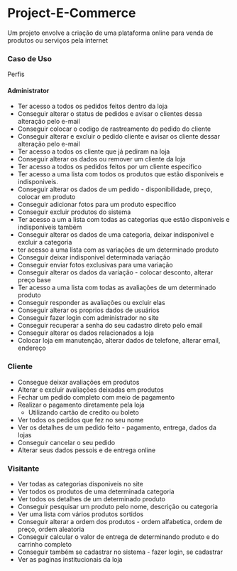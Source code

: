 # Project-E-Commerce
Um projeto envolve a criação de uma plataforma online para venda de produtos ou serviços pela internet


### Caso de Uso 

Perfis

#### Administrator
- Ter acesso a todos os pedidos feitos dentro da loja
- Conseguir alterar o status de pedidos e avisar o clientes dessa alteração pelo e-mail
- Conseguir colocar o codigo de rastreamento do pedido do cliente
- Conseguir alterar e excluir o pedido cliente e avisar os cliente dessar alteração pelo e-mail 
- Ter acesso a todos os cliente que já pediram na loja
- Conseguir alterar os dados ou remover um cliente da loja 
- Ter acesso a todos os pedidos feitos por um cliente especifico 
- Ter acesso a uma lista com todos os produtos que estão disponiveis e indisponiveis.
- Conseguir alterar os dados de um pedido - disponibilidade, preço, colocar em produto 
- Conseguir adicionar fotos para um produto especifico 
- Conseguir excluir produtos do sistema
- Ter acesso a um a lista com todas as categorias que estão disponiveis e indisponiveis também
- Conseguir alterar os dados de uma categoria, deixar indisponivel e excluir a categoria
- ter acesso a uma lista com as variações de um determinado produto
- Conseguir deixar indisponivel determinada variação
- Conseguir enviar fotos exclusivas para uma variação 
- Conseguir alterar os dados da variação - colocar desconto, alterar preço base
- Ter acesso a uma lista com todas as avaliações de um determinado produto
- Conseguir responder as avaliações ou excluir elas
- Conseguir alterar os proprios dados de usuários
- Conseguir fazer login com administrador no site
- Conseguir recuperar a senha do seu cadastro direto pelo email
- Conseguir alterar os dados relacionados a loja
- Colocar loja em manutenção, alterar dados de telefone, alterar email, endereço

### Cliente
- Consegue deixar avaliações em produtos
- Alterar e excluir avaliações deixadas em produtos
- Fechar um pedido completo com meio de pagamento
- Realizar o pagamento diretamente pela loja
    - Utilizando cartão de credito ou boleto
- Ver todos os pedidos que fez no seu nome
- Ver os detalhes de um pedido feito - pagamento, entrega, dados da lojas
- Conseguir cancelar o seu pedido 
- Alterar seus dados pessois e de entrega online


### Visitante 
- Ver todas as categorias disponiveis no site
- Ver todos os produtos de uma determinada categoria 
- Ver todos os detalhes de um determinado produto
- Conseguir pesquisar um produto pelo nome, descrição ou categoria
- Ver uma lista com vários produtos sortidos
- Conseguir alterar a ordem dos produtos - ordem alfabetica, ordem de preço, ordem aleatoria
- Conseguir calcular o valor de entrega de determinando produto e do carrinho completo
- Conseguir também se cadastrar no sistema - fazer login, se cadastrar
- Ver as paginas institucionais da loja

